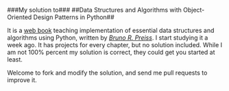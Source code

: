 ###My solution to###
##Data Structures and Algorithms with Object-Oriented Design Patterns in Python##

It is a [web book](http://www.brpreiss.com/books/opus7/html/book.html) teaching implementation of 
essential data structures and algorithms using Python, written by [*Bruno R. Preiss*](http://www.brpreiss.com).
I start studying it a week ago. It has projects for every chapter, but no solution included. 
While I am not 100% percent my solution is correct, they could get you started at least.

Welcome to fork and modify the solution, and send me pull requests to improve it.
